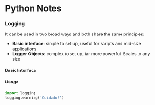 # Python Notes

### Logging
It can be used in two broad ways and both share the same principles:
* **Basic interface**: simple to set up, useful for scripts and mid-size applications
* **Logger Objects**: complex to set up, far more powerful. Scales to any size

#### Basic Interface
##### Usage
```python
import logging
logging.warning('Cuidado!')
```
